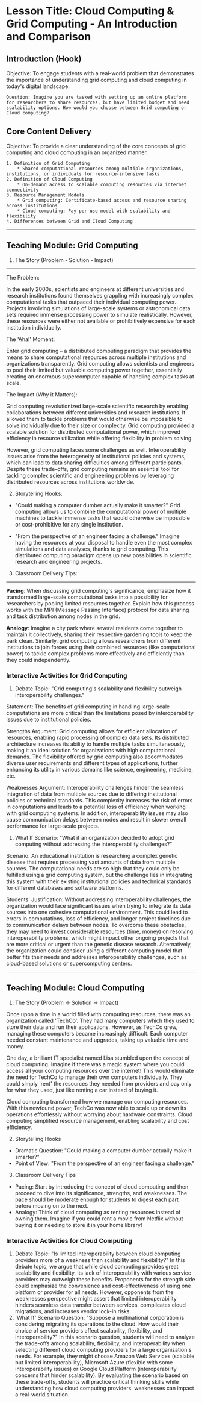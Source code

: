 # Lesson Title: Cloud Computing & Grid Computing - An Introduction and Comparison

## Introduction (Hook)
Objective: To engage students with a real-world problem that demonstrates the importance of understanding grid computing and cloud computing in today's digital landscape. 
```less
Question: Imagine you are tasked with setting up an online platform for researchers to share resources, but have limited budget and need scalability options. How would you choose between Grid computing or Cloud computing?
```
## Core Content Delivery
Objective: To provide a clear understanding of the core concepts of grid computing and cloud computing in an organized manner.
```less
1. Definition of Grid Computing
	* Shared computational resources among multiple organizations, institutions, or individuals for resource-intensive tasks
2. Definition of Cloud Computing
	* On-demand access to scalable computing resources via internet connectivity
3. Resource Management Models
	* Grid computing: Certificate-based access and resource sharing across institutions
	* Cloud computing: Pay-per-use model with scalability and flexibility
4. Differences between Grid and Cloud Computing
```


---

## Teaching Module: Grid Computing
1. The Story (Problem - Solution - Impact)

---

The Problem:

In the early 2000s, scientists and engineers at different universities and research institutions found themselves grappling with increasingly complex computational tasks that outpaced their individual computing power. Projects involving simulations of large-scale systems or astronomical data sets required immense processing power to simulate realistically. However, these resources were either not available or prohibitively expensive for each institution individually.

The 'Aha!' Moment:

Enter grid computing – a distributed computing paradigm that provides the means to share computational resources across multiple institutions and organizations transparently. Grid computing allows scientists and engineers to pool their limited but valuable computing power together, essentially creating an enormous supercomputer capable of handling complex tasks at scale.

The Impact (Why it Matters):

Grid computing revolutionized large-scale scientific research by enabling collaborations between different universities and research institutions. It allowed them to tackle problems that would otherwise be impossible to solve individually due to their size or complexity. Grid computing provided a scalable solution for distributed computational power, which improved efficiency in resource utilization while offering flexibility in problem solving.

However, grid computing faces some challenges as well. Interoperability issues arise from the heterogeneity of institutional policies and systems, which can lead to data sharing difficulties among different participants. Despite these trade-offs, grid computing remains an essential tool for tackling complex scientific and engineering problems by leveraging distributed resources across institutions worldwide.

2. Storytelling Hooks:

* "Could making a computer dumber actually make it smarter?" Grid computing allows us to combine the computational power of multiple machines to tackle immense tasks that would otherwise be impossible or cost-prohibitive for any single institution.

* "From the perspective of an engineer facing a challenge." Imagine having the resources at your disposal to handle even the most complex simulations and data analyses, thanks to grid computing. This distributed computing paradigm opens up new possibilities in scientific research and engineering projects.

3. Classroom Delivery Tips:

---

**Pacing**: When discussing grid computing's significance, emphasize how it transformed large-scale computational tasks into a possibility for researchers by pooling limited resources together. Explain how this process works with the MPI (Message Passing Interface) protocol for data sharing and task distribution among nodes in the grid.

**Analogy**: Imagine a city park where several residents come together to maintain it collectively, sharing their respective gardening tools to keep the park clean. Similarly, grid computing allows researchers from different institutions to join forces using their combined resources (like computational power) to tackle complex problems more effectively and efficiently than they could independently.

### Interactive Activities for Grid Computing
1. Debate Topic: "Grid computing's scalability and flexibility outweigh interoperability challenges."

Statement: The benefits of grid computing in handling large-scale computations are more critical than the limitations posed by interoperability issues due to institutional policies.

Strengths Argument: Grid computing allows for efficient allocation of resources, enabling rapid processing of complex data sets. Its distributed architecture increases its ability to handle multiple tasks simultaneously, making it an ideal solution for organizations with high computational demands. The flexibility offered by grid computing also accommodates diverse user requirements and different types of applications, further enhancing its utility in various domains like science, engineering, medicine, etc.

Weaknesses Argument: Interoperability challenges hinder the seamless integration of data from multiple sources due to differing institutional policies or technical standards. This complexity increases the risk of errors in computations and leads to a potential loss of efficiency when working with grid computing systems. In addition, interoperability issues may also cause communication delays between nodes and result in slower overall performance for large-scale projects.

1. What If Scenario: "What if an organization decided to adopt grid computing without addressing the interoperability challenges?"

Scenario: An educational institution is researching a complex genetic disease that requires processing vast amounts of data from multiple sources. The computational needs are so high that they could only be fulfilled using a grid computing system, but the challenge lies in integrating this system with their existing institutional policies and technical standards for different databases and software platforms.

Students' Justification: Without addressing interoperability challenges, the organization would face significant issues when trying to integrate its data sources into one cohesive computational environment. This could lead to errors in computations, loss of efficiency, and longer project timelines due to communication delays between nodes. To overcome these obstacles, they may need to invest considerable resources (time, money) on resolving interoperability problems, which might impact other ongoing projects that are more critical or urgent than the genetic disease research. Alternatively, the organization could consider using a different computing model that better fits their needs and addresses interoperability challenges, such as cloud-based solutions or supercomputing centers.


---

## Teaching Module: Cloud Computing
1. The Story (Problem -> Solution -> Impact)

Once upon a time in a world filled with computing resources, there was an organization called 'TechCo'. They had many computers which they used to store their data and run their applications. However, as TechCo grew, managing these computers became increasingly difficult. Each computer needed constant maintenance and upgrades, taking up valuable time and money.

One day, a brilliant IT specialist named Lisa stumbled upon the concept of cloud computing. Imagine if there was a magic system where you could access all your computing resources over the internet! This would eliminate the need for TechCo to manage their own computers individually. They could simply 'rent' the resources they needed from providers and pay only for what they used, just like renting a car instead of buying it.

Cloud computing transformed how we manage our computing resources. With this newfound power, TechCo was now able to scale up or down its operations effortlessly without worrying about hardware constraints. Cloud computing simplified resource management, enabling scalability and cost efficiency. 

2. Storytelling Hooks
- Dramatic Question: "Could making a computer dumber actually make it smarter?"
- Point of View: "From the perspective of an engineer facing a challenge."

3. Classroom Delivery Tips
- Pacing: Start by introducing the concept of cloud computing and then proceed to dive into its significance, strengths, and weaknesses. The pace should be moderate enough for students to digest each part before moving on to the next. 
- Analogy: Think of cloud computing as renting resources instead of owning them. Imagine if you could rent a movie from Netflix without buying it or needing to store it in your home library!

### Interactive Activities for Cloud Computing
1. Debate Topic: "Is limited interoperability between cloud computing providers more of a weakness than scalability and flexibility?"
In this debate topic, we argue that while cloud computing provides great scalability and flexibility, its lack of interoperability with various service providers may outweigh these benefits. Proponents for the strength side could emphasize the convenience and cost-effectiveness of using one platform or provider for all needs. However, opponents from the weaknesses perspective might assert that limited interoperability hinders seamless data transfer between services, complicates cloud migrations, and increases vendor lock-in risks.
2. 'What If' Scenario Question: "Suppose a multinational corporation is considering migrating its operations to the cloud. How would their choice of service providers affect scalability, flexibility, and interoperability?"
In this scenario question, students will need to analyze the trade-offs among scalability, flexibility, and interoperability when selecting different cloud computing providers for a large organization's needs. For example, they might choose Amazon Web Services (scalable but limited interoperability), Microsoft Azure (flexible with some interoperability issues) or Google Cloud Platform (interoperability concerns that hinder scalability). By evaluating the scenario based on these trade-offs, students will practice critical thinking skills while understanding how cloud computing providers' weaknesses can impact a real-world situation.
